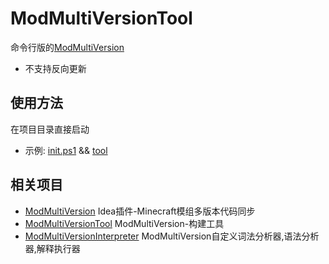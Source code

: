 # ModMultiVersionTool

命令行版的[ModMultiVersion](https://github.com/kitUIN/ModMultiVersion)

- 不支持反向更新


## 使用方法

在项目目录直接启动
- 示例: [init.ps1](https://github.com/kitUIN/ChatImage/blob/master/init.ps1) && [tool](https://github.com/kitUIN/ChatImage/tree/master/tool)


## 相关项目
- [ModMultiVersion](https://github.com/kitUIN/ModMultiVersion) Idea插件-Minecraft模组多版本代码同步
- [ModMultiVersionTool](https://github.com/kitUIN/ModMultiVersionTool) ModMultiVersion-构建工具
- [ModMultiVersionInterpreter](https://github.com/kitUIN/ModMultiVersionInterpreter) ModMultiVersion自定义词法分析器,语法分析器,解释执行器